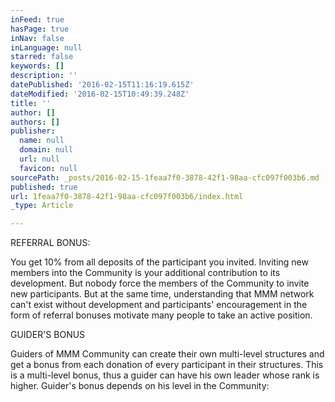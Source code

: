 ```yaml
---
inFeed: true
hasPage: true
inNav: false
inLanguage: null
starred: false
keywords: []
description: ''
datePublished: '2016-02-15T11:16:19.615Z'
dateModified: '2016-02-15T10:49:39.248Z'
title: ''
author: []
authors: []
publisher:
  name: null
  domain: null
  url: null
  favicon: null
sourcePath: _posts/2016-02-15-1feaa7f0-3878-42f1-98aa-cfc097f003b6.md
published: true
url: 1feaa7f0-3878-42f1-98aa-cfc097f003b6/index.html
_type: Article

---
```

REFERRAL BONUS:

You get 10% from all deposits of the participant you invited. Inviting new members into the Community is your additional contribution to its development. But nobody force the members of the Community to invite new participants. But at the same time, understanding that MMM network can't exist without development and participants' encouragement in the form of referral bonuses motivate many people to take an active position.

GUIDER'S BONUS 

Guiders of MMM Community can create their own multi-level structures and get a bonus from each donation of every participant in their structures. This is a multi-level bonus, thus a guider can have his own leader whose rank is higher. Guider's bonus depends on his level in the Community: